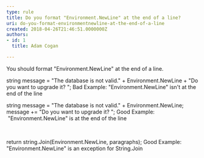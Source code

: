 ```yaml
---
type: rule
title: Do you format "Environment.NewLine" at the end of a line?
uri: do-you-format-environmentnewline-at-the-end-of-a-line
created: 2018-04-26T21:46:51.0000000Z
authors:
- id: 1
  title: Adam Cogan

---
```


 You should format "Environment.NewLine" at the end of a line.​​
​
 
string message = "The database is not valid." + Environment.NewLine + "Do you want to upgrade it? ";
Bad Example: "Environment.NewLine" isn't at the end of the line 



string message = "The database is not valid." + Environment.NewLine;
message += "Do you want to upgrade it? ";​
Good Example:  "Environment.NewLine" is at the end of the line 

​​

return string.Join(Environment.NewLine, paragraphs);
Good Example: ​"Environment.NewLine" is an exception for String.Join  
​

